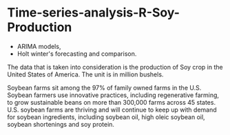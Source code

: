 # Time-series-analysis-R-Soy-Production
* ARIMA models, 
* Holt winter's forecasting and comparison. 

The data that is taken into consideration is the production of Soy crop in the United States of America. The unit is in million bushels.  

Soybean farms sit among the 97% of family owned farms in the U.S. Soybean farmers use innovative practices, including regenerative farming, to grow sustainable beans on more than 300,000 farms across 45 states. U.S. soybean farms are thriving and will continue to keep up with demand for soybean ingredients, including soybean oil, high oleic soybean oil, soybean shortenings and soy protein.
